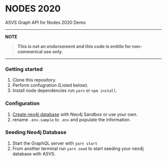 # NODES 2020
ASVS Graph API for Nodes 2020 Demo

---
**NOTE**
> **This is not an endorsement and this code is entitle for non-commerical use only.**
---


### Getting started
1. Clone this repository.
2. Perform confugration (Listed below).
3. Install node dependencies run `yarn` or `npm install`.


### Configuration
1. [Create neo4j database](https://sandbox.neo4j.com/) with Neo4j Sandbox or use your own.
2. rename `.env.sample` to `.env` and populate the information.

### Seeding Neo4j Database
1. Start the GraphQL server with `yarn start`
2. From another terminal run `yarn seed` to start seeding your neo4j database with ASVS.

